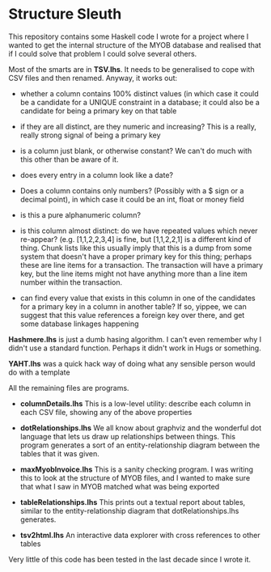# Structure Sleuth

This repository contains some Haskell code I wrote for a project where
I wanted to get the internal structure of the MYOB database and realised
that if I could solve that problem I could solve several others.

Most of the smarts are in **TSV.lhs**. It needs to be generalised to cope with
CSV files and then renamed. Anyway, it works out:

* whether a column contains 100% distinct values (in which case it could 
  be a candidate for a UNIQUE constraint in a database; it could also be a 
  candidate for being a primary key on that table

* if they are all distinct, are they numeric and increasing? This is a
  really, really strong signal of being a primary key

* is a column just blank, or otherwise constant? 
  We can't do much with this other than be aware of it.

* does every entry in a column look like a date? 

* Does a column contains only numbers? (Possibly with a $ sign or a 
  decimal point), in which case it could be an int, float or money field

* is this a pure alphanumeric column? 

* is this column almost distinct: do we have repeated values which never 
  re-appear? (e.g. [1,1,2,2,3,4] is fine, but [1,1,2,2,1] is a different
  kind of thing. Chunk lists like this usually imply that this is a dump
  from some system that doesn't have a proper primary key for this thing;
  perhaps these are line items for a transaction. The transaction will have
  a primary key, but the line items might not have anything more than a 
  line item number within the transaction.

* can find every value that exists in this column in one of the candidates
  for a primary key in a column in another table? If so, yippee, we can
  suggest that this value references a foreign key over there, and get some
  database linkages happening

**Hashmere.lhs** is just a dumb hasing algorithm. I can't even remember
why I didn't use a standard function. Perhaps it didn't work in Hugs or
something.

**YAHT.lhs** was a quick hack way of doing what any sensible person would
do with a template

All the remaining files are programs.

* **columnDetails.lhs** This is a low-level utility: describe each column in each
  CSV file, showing any of the above properties

* **dotRelationships.lhs** We all know about graphviz and the wonderful
  dot language that lets us draw up relationships between things. This
  program generates a sort of an entity-relationship diagram between the
  tables that it was given.

* **maxMyobInvoice.lhs** This is a sanity checking program. I was writing this to
  look at the structure of MYOB files, and I wanted to make sure that what
  I saw in MYOB matched what was being exported

* **tableRelationships.lhs**  This prints out a textual report about tables,
  similar to the entity-relationship diagram that dotRelationships.lhs generates.

* **tsv2html.lhs** An interactive data explorer with cross references to
 other tables


Very little of this code has been tested in the last decade since I wrote it.
